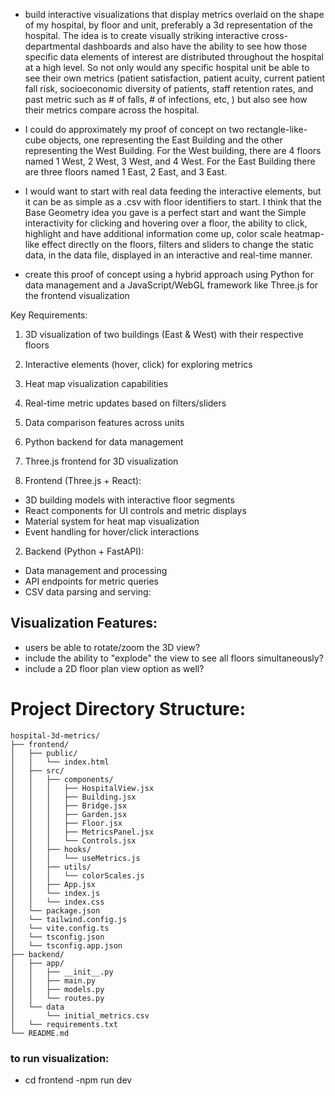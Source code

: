 - build interactive visualizations that display metrics overlaid on the shape of my hospital, by floor and unit, preferably a 3d representation of the hospital. The idea is to create visually striking interactive cross-departmental dashboards and also have the ability to see how those specific data elements of interest are distributed throughout the hospital at a high level. So not only would any specific hospital unit be able to see their own metrics (patient satisfaction, patient acuity, current patient fall risk, socioeconomic diversity of patients, staff retention rates, and past metric such as # of falls, # of infections, etc, ) but also see how their metrics compare across the hospital.

- I could do approximately my proof of concept on two rectangle-like-cube objects, one representing the East Building and the other representing the West Building. For the West building, there are 4 floors named 1 West, 2 West, 3 West, and 4 West. For the East Building there are three floors named 1 East, 2 East, and 3 East.

- I would want to start with real data feeding the interactive elements, but it can be as simple as a .csv with floor identifiers to start. I think that the Base Geometry idea you gave is a perfect start and want the Simple interactivity for clicking and hovering over a floor, the ability to click, highlight and have additional information come up, color scale heatmap-like effect directly on the floors, filters and sliders to change the static data, in the data file, displayed in an interactive and real-time manner. 

- create this proof of concept using a hybrid approach using Python for data management and a JavaScript/WebGL framework like Three.js for the frontend visualization

Key Requirements:

1. 3D visualization of two buildings (East & West) with their respective floors
2. Interactive elements (hover, click) for exploring metrics
3. Heat map visualization capabilities
4. Real-time metric updates based on filters/sliders
5. Data comparison features across units
6. Python backend for data management
7. Three.js frontend for 3D visualization


1. Frontend (Three.js + React):
* 3D building models with interactive floor segments
* React components for UI controls and metric displays
* Material system for heat map visualization
* Event handling for hover/click interactions


2. Backend (Python + FastAPI):
* Data management and processing
* API endpoints for metric queries
* CSV data parsing and serving:

## Visualization Features:
* users be able to rotate/zoom the 3D view?
* include the ability to "explode" the view to see all floors simultaneously?
* include a 2D floor plan view option as well?

# Project Directory Structure:
    hospital-3d-metrics/
    ├── frontend/
    │   ├── public/
    │   │   └── index.html
    │   ├── src/
    │   │   ├── components/
    │   │   │   ├── HospitalView.jsx
    │   │   │   ├── Building.jsx
    │   │   │   ├── Bridge.jsx
    │   │   │   ├── Garden.jsx
    │   │   │   ├── Floor.jsx
    │   │   │   ├── MetricsPanel.jsx
    │   │   │   └── Controls.jsx
    │   │   ├── hooks/
    │   │   │   └── useMetrics.js
    │   │   ├── utils/
    │   │   │   └── colorScales.js
    │   │   ├── App.jsx
    │   │   └── index.js
    │   │   └── index.css
    │   └── package.json
    │   └── tailwind.config.js
    │   └── vite.config.ts
    │   └── tsconfig.json
    │   └── tsconfig.app.json
    ├── backend/
    │   ├── app/
    │   │   ├── __init__.py
    │   │   ├── main.py
    │   │   ├── models.py
    │   │   └── routes.py
    │   └── data
    │       └── initial_metrics.csv
    │   └── requirements.txt
    └── README.md

### to run visualization:
- cd frontend
-npm run dev